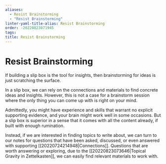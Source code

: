 ```yaml
---
aliases:
  - Resist Brainstorming
  - "Resist Brainstorming"
linter-yaml-title-alias: Resist Brainstorming
order: -20220823071945
tags: 
title: Resist Brainstorming
---
```


# Resist Brainstorming

If building a slip box is the tool for insights, then brainstorming for ideas is just scratching the surface.

In a slip box, we can rely on the connections and materials to find concrete ideas and insights. However, this is not a case for a brainstorm session where the only thing you can come up with is right on your mind.

Admittedly, you might have experience and skills that warrant no explicit supporting evidence, and your brain might work well in some occasions. But a slip box is superior in a sense that it comes with all the content already, if built with enough rumination.

Instead, if we are interested in finding topics to write about, we can turn to our notes for questions that have been asked, discussed, or even answered with supporting [[20220724214948|Connections]]. Questions that are worth answering or exploring, due to the [[20220823073646|Topical Gravity in Zettelkasten]], we can easily find relevant materials to work with.

